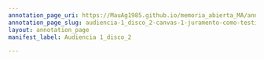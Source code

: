 ```yaml
---
annotation_page_uri: https://MauAg1985.github.io/memoria_abierta_MA/annotations/audiencia-1_disco_2-canvas-1-juramento-como-testigo.json
annotation_page_slug: audiencia-1_disco_2-canvas-1-juramento-como-testigo
layout: annotation_page
manifest_label: Audiencia 1_disco_2

---
```

